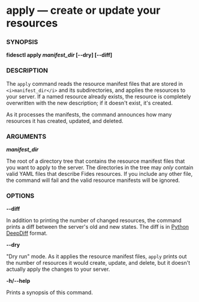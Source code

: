#  apply &mdash; create or update your resources


###  SYNOPSIS

**fidesctl apply _manifest_dir_ [--dry] [--diff]**

###  DESCRIPTION

The `apply` command reads the resource manifest files that are stored in `<i>manifest_dir</i>` and its subdirectories, and applies the resources to your server. If a named resource already exists, the resource is completely overwritten with the new description; if it doesn't exist, it's created.

As it processes the manifests, the command announces how many resources it has created, updated, and deleted.


###  ARGUMENTS

***manifest_dir***

The root of a directory tree that contains the resource manifest files that you want to apply to the server. The directories in the tree may _only_ contain valid YAML files that describe Fides resources. If you include any other file, the command will fail and the valid resource manifests will be ignored. 


###  OPTIONS

**--diff**

In addition to printing the number of changed resources, the command prints a diff between the server's old and new states. The diff is in <a href="https://pypi.org/project/deepdiff/" target="_blank">Python DeepDiff</a> format. 

**--dry** 

"Dry run" mode. As it applies the resource manifest files, `apply` prints out the number of resources it would create, update, and delete, but it doesn't actually apply the changes to your server.

**-h/--help** 

Prints a synopsis of this command.

